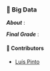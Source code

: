 ### :pushpin: Big Data

***About*** : 

***Final Grade*** : 

#### :handshake: Contributors 
- [Luís Pinto](https://github.com/L-Pinto)
